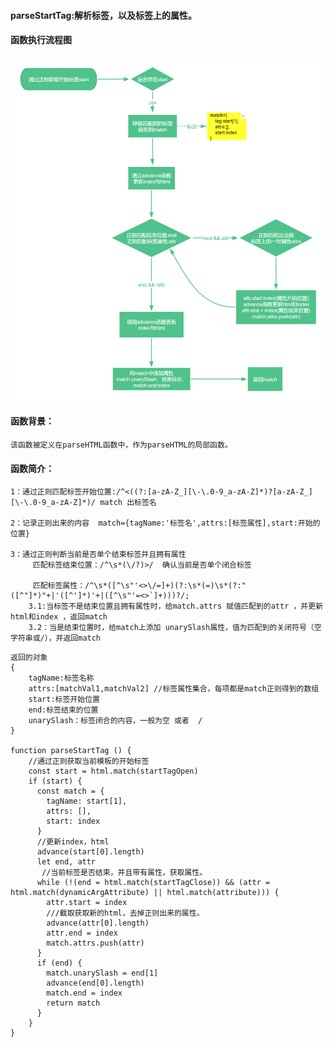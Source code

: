 
#### parseStartTag:解析标签，以及标签上的属性。

#### 函数执行流程图
![](../image/parseStarTag.png)

#### 函数背景：
    该函数被定义在parseHTML函数中，作为parseHTML的局部函数。
  
#### 函数简介：

    1：通过正则匹配标签开始位置:/^<((?:[a-zA-Z_][\-\.0-9_a-zA-Z]*)?[a-zA-Z_][\-\.0-9_a-zA-Z]*)/ match 出标签名
   
    2：记录正则出来的内容  match={tagName:'标签名',attrs:[标签属性],start:开始的位置}
    
    3：通过正则判断当前是否单个结束标签并且拥有属性
         匹配标签结束位置：/^\s*(\/?)>/  确认当前是否单个闭合标签
         
         匹配标签属性：/^\s*([^\s"'<>\/=]+)(?:\s*(=)\s*(?:"([^"]*)"+|'([^']*)'+|([^\s"'=<>`]+)))?/;
        3.1:当标签不是结束位置且拥有属性时，给match.attrs 赋值匹配到的attr ，并更新html和index ，返回match
        3.2：当是结束位置时，给match上添加 unarySlash属性，值为匹配到的关闭符号（空字符串或/），并返回match 
```
返回的对象
{
    tagName:标签名称
    attrs:[matchVal1,matchVal2] //标签属性集合，每项都是match正则得到的数组
    start:标签开始位置
    end:标签结束的位置
    unarySlash：标签闭合的内容，一般为空 或者  /
}

function parseStartTag () {
    //通过正则获取当前模板的开始标签
    const start = html.match(startTagOpen)
    if (start) {
      const match = {
        tagName: start[1],
        attrs: [],
        start: index
      }
      //更新index，html
      advance(start[0].length)
      let end, attr
       //当前标签是否结束，并且带有属性，获取属性。
      while (!(end = html.match(startTagClose)) && (attr = html.match(dynamicArgAttribute) || html.match(attribute))) {
        attr.start = index
        ///截取获取新的html，去掉正则出来的属性。
        advance(attr[0].length)
        attr.end = index
        match.attrs.push(attr)
      }
      if (end) {
        match.unarySlash = end[1]
        advance(end[0].length)
        match.end = index
        return match
      }
    }
}


